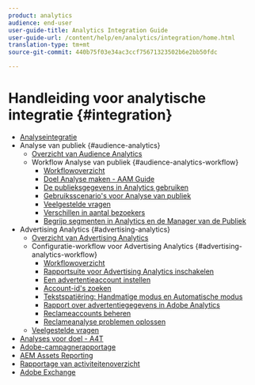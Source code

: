 ```yaml
---
product: analytics
audience: end-user
user-guide-title: Analytics Integration Guide
user-guide-url: /content/help/en/analytics/integration/home.html
translation-type: tm+mt
source-git-commit: 440b75f03e34ac3ccf75671323502b6e2bb50fdc

---
```



# Handleiding voor analytische integratie {#integration}

+ [Analyseintegratie](home.md)
+ Analyse van publiek {#audience-analytics}
   + [Overzicht van Audience Analytics](c-audience-analytics/mc-audiences-aam.md)
   + Workflow Analyse van publiek {#audience-analytics-workflow}
      + [Workflowoverzicht](c-audience-analytics/c-workflow/audiences-workflow.md)
      + [Doel Analyse maken - AAM Guide](https://docs.adobe.com/help/en/audience-manager/user-guide/features/destinations/experience-cloud-destinations/create-analytics-destination.html)
      + [De publieksgegevens in Analytics gebruiken](c-audience-analytics/c-workflow/use-audience-data-analytics.md)
      + [Gebruiksscenario&#39;s voor Analyse van publiek](c-audience-analytics/aam-audience-use-cases.md)
      + [Veelgestelde vragen](c-audience-analytics/mc-audiences-faqs.md)
      + [Verschillen in aantal bezoekers](c-audience-analytics/visitor-count-reconciliation.md)
      + [Begrijp segmenten in Analytics en de Manager van de Publiek](c-audience-analytics/aam-analytics-segments.md)
+ Advertising Analytics {#advertising-analytics}
   + [Overzicht van Advertising Analytics](c-advertising-analytics/overview.md)
   + Configuratie-workflow voor Advertising Analytics {#advertising-analytics-workflow}
      + [Workflowoverzicht](c-advertising-analytics/c-adanalytics-workflow/aa-workflow.md)
      + [Rapportsuite voor Advertising Analytics inschakelen](c-advertising-analytics/c-adanalytics-workflow/aa-provision-rs.md)
      + [Een advertentieaccount instellen](c-advertising-analytics/c-adanalytics-workflow/aa-create-ad-account.md)
      + [Account-id&#39;s zoeken](c-advertising-analytics/c-adanalytics-workflow/aa-locate-account-id.md)
      + [Tekstspatiëring: Handmatige modus en Automatische modus](c-advertising-analytics/c-adanalytics-workflow/aa-manual-vs-automatic-tracking.md)
      + [Rapport over advertentiegegevens in Adobe Analytics](c-advertising-analytics/c-adanalytics-workflow/aa-report-ad-data-an.md)
      + [Reclameaccounts beheren](c-advertising-analytics/c-adanalytics-workflow/aa-manage-ad-accounts.md)
      + [Reclameanalyse problemen oplossen](c-advertising-analytics/c-adanalytics-workflow/aa-troubleshooting.md)
   + [Veelgestelde vragen](c-advertising-analytics/aa-faq.md)
+ [Analyses voor doel - A4T](https://marketing.adobe.com/resources/help/en_US/target/a4t/a4t.html)
+ [Adobe-campagnerapportage](adobe-campaign.md)
+ [AEM Assets Reporting](aem-assets-reporting.md)
+ [Rapportage van activiteitenoverzicht](activitmap-reporting.md)
+ [Adobe Exchange](https://www.adobeexchange.com/experiencecloud.analytics.html#product)
